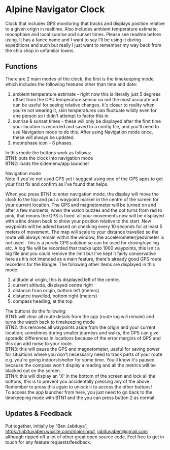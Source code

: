 Alpine Navigator Clock
======================
Clock that includes GPS monitoring that tracks and displays position relative to a given origin in realtime. Also includes ambient temperature estimate, moonphase and local sunrise and sunset times. Please see readme before using. It has a fance name and I want to say I'll be using it during expeditions and such but really I just want to remember my way back from the chip shop in unfamliar towns.

Functions
---------
There are 2 main modes of the clock, the first is the timekeeping mode, which includes the following features other than time and date:

1. ambient temperature estimate - right now this is literally just 5 degrees offset from the CPU temperature sensor so not the most accurate but can be useful for seeing relative changes. It's closer to reality when you're not wearing it, skin temperatures can fluctuate wildly even for one person so I didn't attempt to factor this in.
2. sunrise & sunset times - these will only be displayed after the first time your location is recorded and saved to a config file, and you'll need to use Navigation mode to do this. After using Navigation mode once, these will always be updated.  
3. moonphase icon - 8 phases.

In this mode the buttons work as follows:  
BTN1: puts the clock into navigation mode   
BTN2: loads the sidemenu/app launcher  

Navigation mode  
Note if you've not used GPS yet I suggest using one of the GPS apps to get your first fix and confirm as I've found that helps.  

When you press BTN1 to enter navigation mode, the display will move the clock to the top and put a waypoint marker in the centre of the screen for your current location. The GPS and magnetometer will be turned on and after a few moments, when the watch buzzes and the dot turns from red to pink, that means the GPS is fixed. all your movements now will be displayed with a line drawn back to show your position relative to the start. New waypoints will be added based on checking every 10 seconds for at least 5 meters of movement. The map will scale to your distance travelled so the route will always remain within the window, the accelerometer/pedometer is not used - this is a purely GPS solution so can be used for driving/cycling etc. A log file will be recorded that tracks upto 1000 waypoints, this isn't a big file and you could remove the limit but I've kept it fairly conservative here as it's not intended as a main feature, there's already good GPS route recorders for the Bangle. The following other items are displayed in this mode:

1. altitude at origin, this is displayed left of the centre.  
2. current altitude, displayed centre right  
3. distance from origin, bottom left (meters)  
4. distance travelled, bottom right (meters)  
5. compass heading, at the top  

The buttons do the following:  
BTN1: will clear all route details from the app (route log will remain) and turns the watch back to timekeeping mode  
BTN2: this removes all waypoints aside from the origin and your current location; sometimes during smaller journeys and walks, the GPS can give sporadic differences in locations because of the error margins of GPS and this can add noise to your route.  
BTN3: this will pause the GPS and magnetometer, useful for saving power for situations where you don't necessarily need to track parts of your route e.g. you're going indoors/shelter for some time. You'll know it's paused because the compass won't display a reading and all the metrics will be blacked out on the screen.  
BTN4: this will display an 'X' in the bottom of the screen and lock all the buttons, this is to prevent you accidentally pressing any of the above. Remember to press this again to unlock it to access the other buttons!  
To access the app launcher from here, you just need to go back to the timekeeping mode with BTN1 and the you can press button 2 as normal.  

Updates & Feedback
------------------
Put together, initially by “Ben Jabituya”, https://jabituyaben.wixsite.com/majorinput, jabituyaben@gmail.com although ripped off a lot of other great open source code. Feel free to get in touch for any feature requests/feedback.

